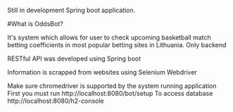 Still in development Spring boot application.

#What is OddsBot?

It's system which allows for user to check upcoming basketball match betting coefficients in most popular betting sites in Lithuania.
Only backend

RESTful API was developed using Spring boot

Information is scrapped from websites using Selenium Webdriver

Make sure chromedriver is supported by the system running application
First you must run http://localhost:8080/bot/setup
To access database http://localhost:8080/h2-console


